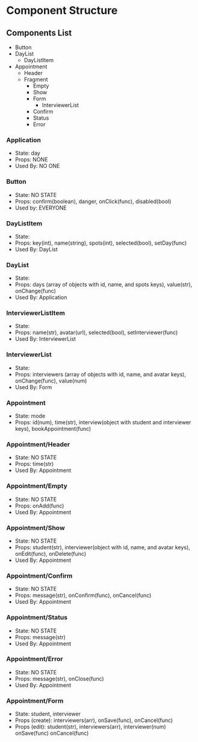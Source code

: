 # Component Structure
## Components List
  - Button
  - DayList
    - DayListItem
  - Appointment
    - Header
    - Fragment
      - Empty
      - Show
      - Form
        - InterviewerList
      - Confirm
      - Status
      - Error



### Application
 - State: day
 - Props: NONE
 - Used By: NO ONE

### Button
  - State: NO STATE
  - Props: confirm(boolean), danger, onClick(func), disabled(bool)
  - Used by: EVERYONE
  
### DayListItem
 - State:
 - Props: key(int), name(string), spots(int), selected(bool), setDay(func) 
 - Used By: DayList
 
### DayList
  - State:
  - Props: days (array of objects with id, name, and spots keys), value(str), onChange(func)
  - Used By: Application

### InterviewerListItem
  - State:
  - Props: name(str), avatar(url), selected(bool), setInterviewer(func)
  - Used By: InterviewerList

### InterviewerList
  - State: 
  - Props: interviewers (array of objects with id, name, and avatar keys), onChange(func), value(num)
  - Used By: Form

### Appointment
  - State: mode
  - Props: id(num), time(str), interview(object with student and interviewer keys), bookAppointment(func)

### Appointment/Header
  - State: NO STATE
  - Props: time(str)
  - Used By: Appointment

### Appointment/Empty
 - State: NO STATE
 - Props: onAdd(func)
 - Used By: Appointment

### Appointment/Show
  - State: NO STATE
  - Props: student(str), interviewer(object with id, name, and avatar keys), onEdit(func), onDelete(func)
  - Used By: Appointment

### Appointment/Confirm
 - State: NO STATE
 - Props: message(str), onConfirm(func), onCancel(func)
 - Used By: Appointment

### Appointment/Status
 - State: NO STATE
 - Props: message(str)
 - Used By: Appointment

### Appointment/Error
 - State: NO STATE
 - Props: message(str), onClose(func)
 - Used By: Appointment

### Appointment/Form
  - State: student, interviewer
  - Props (create): interviewers(arr), onSave(func), onCancel(func)
  - Props (edit): student(str), interviewers(arr), interviewer(num) onSave(func) onCancel(func)
